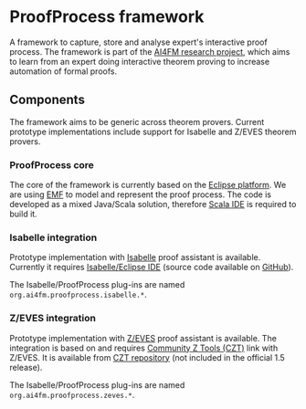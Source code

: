 # ProofProcess framework

A framework to capture, store and analyse expert's interactive proof process. The framework is part of the [AI4FM research project][ai4fm], which aims to learn from an expert doing interactive theorem proving to increase automation of formal proofs.

## Components

The framework aims to be generic across theorem provers. Current prototype implementations include support for Isabelle and Z/EVES theorem provers.

### ProofProcess core

The core of the framework is currently based on the [Eclipse platform][eclipse]. We are using [EMF][emf] to model and represent the proof process. The code is developed as a mixed Java/Scala solution, therefore [Scala IDE][scala-ide] is required to build it.

### Isabelle integration

Prototype implementation with [Isabelle][isabelle] proof assistant is available. Currently it requires [Isabelle/Eclipse IDE][isabelle-eclipse] (source code available on [GitHub][isabelle-eclipse]).

The Isabelle/ProofProcess plug-ins are named `org.ai4fm.proofprocess.isabelle.*`.

### Z/EVES integration

Prototype implementation with [Z/EVES][zeves] proof assistant is available. The integration is based on and requires [Community Z Tools (CZT)][czt] link with Z/EVES. It is available from [CZT repository][czt-repo] (not included in the official 1.5 release).

The Isabelle/ProofProcess plug-ins are named `org.ai4fm.proofprocess.zeves.*`.


[ai4fm]: http://www.ai4fm.org
[eclipse]: http://www.eclipse.org
[emf]: http://www.eclipse.org/modeling/emf/
[scala-ide]: http://scala-ide.org/
[isabelle]: http://www.cl.cam.ac.uk/research/hvg/isabelle/
[isabelle-eclipse]: http://github.com/andriusvelykis/isabelle-eclipse
[zeves]: http://oracanada.com/z-eves/welcome.html
[czt]: http://czt.sourceforge.net/
[czt-repo]: http://sourceforge.net/projects/czt/develop
